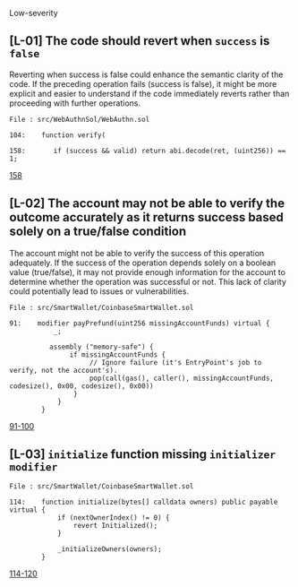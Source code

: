 Low-severity

## [L-01] The code should revert when `success` is `false`

Reverting when success is false could enhance the semantic clarity of the code. If the preceding operation fails (success is false), it might be more explicit and easier to understand if the code immediately reverts rather than proceeding with further operations.

```solidity
File : src/WebAuthnSol/WebAuthn.sol

104:    function verify(

158:       if (success && valid) return abi.decode(ret, (uint256)) == 1;

```
[158](https://github.com/code-423n4/2024-03-coinbase/blob/main/src/WebAuthnSol/WebAuthn.sol#L158)

## [L-02] The account may not be able to verify the outcome accurately as it returns success based solely on a true/false condition 

The account might not be able to verify the success of this operation adequately. If the success of the operation depends solely on a boolean value (true/false), it may not provide enough information for the account to determine whether the operation was successful or not. This lack of clarity could potentially lead to issues or vulnerabilities.

```solidity
File : src/SmartWallet/CoinbaseSmartWallet.sol

91:    modifier payPrefund(uint256 missingAccountFunds) virtual {
           _;

          assembly ("memory-safe") {
               if missingAccountFunds {
                    // Ignore failure (it's EntryPoint's job to verify, not the account's).
                    pop(call(gas(), caller(), missingAccountFunds, codesize(), 0x00, codesize(), 0x00))
                }
            }
        }

```
[91-100](https://github.com/code-423n4/2024-03-coinbase/blob/main/src/SmartWallet/CoinbaseSmartWallet.sol#L91C1-L100C6)

## [L-03] `initialize` function missing `initializer` `modifier`

```solidity
File : src/SmartWallet/CoinbaseSmartWallet.sol

114:    function initialize(bytes[] calldata owners) public payable virtual {
            if (nextOwnerIndex() != 0) {
                revert Initialized();
            }

            _initializeOwners(owners);
        }

```
[114-120](https://github.com/code-423n4/2024-03-coinbase/blob/main/src/SmartWallet/CoinbaseSmartWallet.sol#L114C1-L120C6)